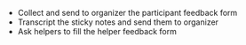 - Collect and send to organizer the participant feedback form
- Transcript the sticky notes and send them to organizer
- Ask helpers to fill the helper feedback form